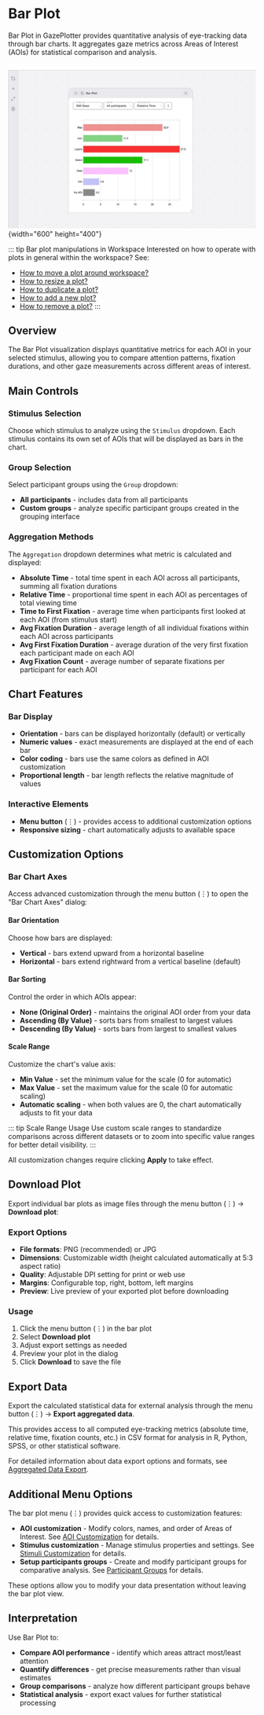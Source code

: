 # Bar Plot

Bar Plot in GazePlotter provides quantitative analysis of eye-tracking data through bar charts. It aggregates gaze metrics across Areas of Interest (AOIs) for statistical comparison and analysis.

![Eye-tracking bar plot in GazePlotter](./eyetracking-bar-plot-gazeplotter.jpg){width="600" height="400"}

::: tip Bar plot manipulations in Workspace
Interested on how to operate with plots in general within the workspace? See:
- [How to move a plot around workspace?](/basic/workspace/#move-plot)
- [How to resize a plot?](/basic/workspace/#resize-plot)
- [How to duplicate a plot?](/basic/workspace/#duplicate-plot)
- [How to add a new plot?](/basic/workspace/#add-plot)
- [How to remove a plot?](/basic/workspace/#remove-plot)
:::

## Overview

The Bar Plot visualization displays quantitative metrics for each AOI in your selected stimulus, allowing you to compare attention patterns, fixation durations, and other gaze measurements across different areas of interest.

## Main Controls

### Stimulus Selection
Choose which stimulus to analyze using the `Stimulus` dropdown. Each stimulus contains its own set of AOIs that will be displayed as bars in the chart.

### Group Selection  
Select participant groups using the `Group` dropdown:
- **All participants** - includes data from all participants
- **Custom groups** - analyze specific participant groups created in the grouping interface

### Aggregation Methods
The `Aggregation` dropdown determines what metric is calculated and displayed:
- **Absolute Time** - total time spent in each AOI across all participants, summing all fixation durations
- **Relative Time** - proportional time spent in each AOI as percentages of total viewing time
- **Time to First Fixation** - average time when participants first looked at each AOI (from stimulus start)
- **Avg Fixation Duration** - average length of all individual fixations within each AOI across participants
- **Avg First Fixation Duration** - average duration of the very first fixation each participant made on each AOI
- **Avg Fixation Count** - average number of separate fixations per participant for each AOI

## Chart Features

### Bar Display
- **Orientation** - bars can be displayed horizontally (default) or vertically
- **Numeric values** - exact measurements are displayed at the end of each bar
- **Color coding** - bars use the same colors as defined in AOI customization
- **Proportional length** - bar length reflects the relative magnitude of values

### Interactive Elements
- **Menu button** (⋮) - provides access to additional customization options
- **Responsive sizing** - chart automatically adjusts to available space

## Customization Options

### Bar Chart Axes
Access advanced customization through the menu button (⋮) to open the "Bar Chart Axes" dialog:

#### Bar Orientation
Choose how bars are displayed:
- **Vertical** - bars extend upward from a horizontal baseline
- **Horizontal** - bars extend rightward from a vertical baseline (default)

#### Bar Sorting
Control the order in which AOIs appear:
- **None (Original Order)** - maintains the original AOI order from your data
- **Ascending (By Value)** - sorts bars from smallest to largest values
- **Descending (By Value)** - sorts bars from largest to smallest values

#### Scale Range
Customize the chart's value axis:
- **Min Value** - set the minimum value for the scale (0 for automatic)
- **Max Value** - set the maximum value for the scale (0 for automatic scaling)
- **Automatic scaling** - when both values are 0, the chart automatically adjusts to fit your data

::: tip Scale Range Usage
Use custom scale ranges to standardize comparisons across different datasets or to zoom into specific value ranges for better detail visibility.
:::

All customization changes require clicking **Apply** to take effect.

## Download Plot

Export individual bar plots as image files through the menu button (⋮) → **Download plot**:

### Export Options
- **File formats**: PNG (recommended) or JPG
- **Dimensions**: Customizable width (height calculated automatically at 5:3 aspect ratio)
- **Quality**: Adjustable DPI setting for print or web use
- **Margins**: Configurable top, right, bottom, left margins
- **Preview**: Live preview of your exported plot before downloading

### Usage
1. Click the menu button (⋮) in the bar plot
2. Select **Download plot**
3. Adjust export settings as needed
4. Preview your plot in the dialog
5. Click **Download** to save the file

## Export Data

Export the calculated statistical data for external analysis through the menu button (⋮) → **Export aggregated data**.

This provides access to all computed eye-tracking metrics (absolute time, relative time, fixation counts, etc.) in CSV format for analysis in R, Python, SPSS, or other statistical software.

For detailed information about data export options and formats, see [Aggregated Data Export](/export/aggregated-data/).

## Additional Menu Options

The bar plot menu (⋮) provides quick access to customization features:

- **AOI customization** - Modify colors, names, and order of Areas of Interest. See [AOI Customization](/basic/aoi-customization/) for details.
- **Stimulus customization** - Manage stimulus properties and settings. See [Stimuli Customization](/basic/stimuli-customization/) for details.  
- **Setup participants groups** - Create and modify participant groups for comparative analysis. See [Participant Groups](/basic/groups/) for details.

These options allow you to modify your data presentation without leaving the bar plot view.

## Interpretation

Use Bar Plot to:
- **Compare AOI performance** - identify which areas attract most/least attention
- **Quantify differences** - get precise measurements rather than visual estimates
- **Group comparisons** - analyze how different participant groups behave
- **Statistical analysis** - export exact values for further statistical processing 